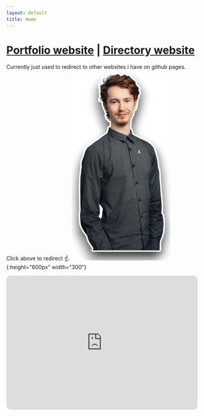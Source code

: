 ```yaml
---
layout: default
title: Home
---
```

# [Portfolio website](/portfolio) | [Directory website](felix.directory)
Currently just used to redirect to other websites i have on github pages. Click above to redirect ☝️.
![me](/assets/img/me.png){:height="600px" width="300"}
<iframe style="border-radius:12px" src="https://open.spotify.com/embed/playlist/0NUtHPgeWm833NU14csQZi?utm_source=generator&theme=0" width="100%" height="352" frameborder="0" allowfullscreen="" allow="autoplay; clipboard-write; encrypted-media; fullscreen; picture-in-picture" loading="lazy"></iframe>
